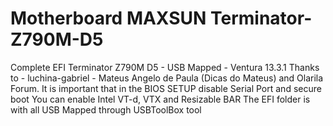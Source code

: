 # Motherboard MAXSUN Terminator-Z790M-D5
Complete EFI Terminator Z790M D5 - USB Mapped - Ventura 13.3.1
Thanks to - luchina-gabriel - Mateus Angelo de Paula (Dicas do Mateus) and Olarila Forum.
It is important that in the BIOS SETUP disable Serial Port and secure boot
You can enable Intel VT-d, VTX and Resizable BAR
The EFI folder is with all USB Mapped through USBToolBox tool

